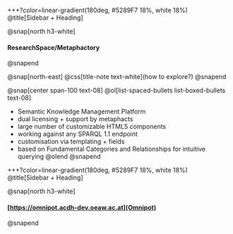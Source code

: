 +++?color=linear-gradient(180deg, #5289F7 18%, white 18%)
@title[Sidebar + Heading]

@snap[north h3-white]
#### ResearchSpace/Metaphactory
@snapend

@snap[north-east]
@css[title-note text-white](how to explore?)
@snapend

@snap[center span-100 text-08]
@ol[list-spaced-bullets list-boxed-bullets text-08]
- Semantic Knowledge Management Platform
- dual licensing + support by metaphacts
- large number of customizable HTML5 components
- working against any SPARQL 1.1 endpoint
- customisation via templating + fields
- based on Fundamental Categories and Relationships  for intuitive querying
@olend
@snapend

+++?color=linear-gradient(180deg, #5289F7 18%, white 18%)
@title[Sidebar + Heading]

@snap[north h3-white]
#### [https://omnipot.acdh-dev.oeaw.ac.at](Omnipot)
@snapend
